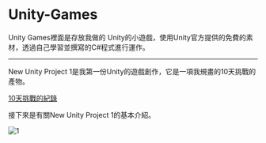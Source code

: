 # Unity-Games

Unity Games裡面是存放我做的 Unity的小遊戲，使用Unity官方提供的免費的素材，透過自己學習並撰寫的C#程式進行運作。

*****

New Unity Project 1是我第一份Unity的遊戲創作，它是一項我規畫的10天挑戰的產物。

<a href="http://example.com">10天挑戰的紀錄</a>



接下來是有關New Unity Project 1的基本介紹。

![1](/Images/1.PNG)
